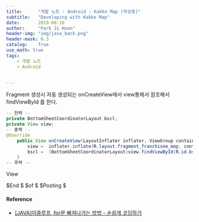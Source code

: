 ```yaml
---
title:      "개발 노트 : Android - Kakko Map (작성중)"
subtitle:   "Developing with Kakko Map"
date:       2019-08-16
author:     "Park Ji Hoon"
header-img: "img/java_back.png"
header-mask: 0.3
catalog:    True
use_math: true
tags:
    - 개발 노트
    - Android


---
```

>

Fragment 생성시 자동 생성되는 onCreateView에서 view통해서 참조해서 findViewById 를 한다.

```java
-- 전략 --
private BottomSheetCoordinatorLayout bscl;
private View view;
-- 중략 --
@Override
    public View onCreateView(LayoutInflater inflater, ViewGroup container, Bundle savedInstanceState) {
        view =  inflater.inflate(R.layout.fragment_franchisee_map, container, false);
        bscl =  (BottomSheetCoordinatorLayout)view.findViewById(R.id.bscl);
    }
-- 후략 --
```

View



$End $ $of $ $Posting $


#### Reference
 - [[JAVA]이중루프, for문 빠져나가는 방법 - 손쉽게 코딩하기][1]


[1]:https://docu94.tistory.com/41
